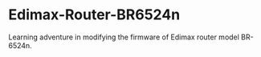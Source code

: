 # Edimax-Router-BR6524n
Learning adventure in modifying the firmware of Edimax router model BR-6524n.
